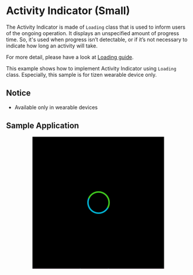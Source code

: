 # Activity Indicator (Small)

The Activity Indicator is made of `Loading` class that is used to inform users of the ongoing operation.
It displays an unspecified amount of progress time. So, it's used when progress isn’t detectable, or if it’s not necessary to indicate how long an activity will take.

For more detail, please have a look at [Loading guide](https://developer.tizen.org/development/guides/.net-application/natural-user-interface/ui-components/loading).

This example shows how to implement Activity Indicator using `Loading` class.
Especially, this sample is for tizen wearable device only.

## Notice
* Available only in wearable devices

## Sample Application
<div style="text-align:center;width:100%;"><img src="./res/activityIndicator.gif" /></div>
